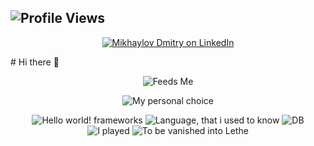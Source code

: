 
 
  ![Profile Views](https://komarev.com/ghpvc/?username=charopevez&color=blue&style=flat-square)
----
<div align="center">
  
 [![Mikhaylov Dmitry on LinkedIn](https://img.shields.io/badge/Mikhaylov%20Dmitry%20on%20LinkedIn-0A66C2?style=for-the-badge&logo=linkedin&logoColor=white)](https://www.linkedin.com/in/dmitry-mikhaylov-a460b5aa/)
 
</div>
# Hi there 👋

<div align="center">
  
![Feeds Me](https://skillicons.dev/icons?i=php,javascript,ts,html,css,git,mysql,vscode)

![My personal choice](https://skillicons.dev/icons?i=github,bitbucket,bash,docker,aws,rust,go,npm,nodejs,react,webpack,postgres,md)

![Hello world! frameworks](https://skillicons.dev/icons?i=solidjs,svelte,laravel,spring,fastapi,django,dotnet)
![Language, that i used to know](https://skillicons.dev/icons?i=java,kotlin,cpp,py)
![DB](https://skillicons.dev/icons?i=mongodb)
![I played](https://skillicons.dev/icons?i=idea,anaconda,pytorch,unreal,blender,arduino)
![To be vanished into Lethe](https://skillicons.dev/icons?i=php,jquery)

</div>
<!--
**charopevez/charopevez** is a ✨ _special_ ✨ repository because its `README.md` (this file) appears on your GitHub profile.

Here are some ideas to get you started:

- 🔭 I’m currently working on ...
- 🌱 I’m currently learning ...
- 👯 I’m looking to collaborate on ...
- 🤔 I’m looking for help with ...
- 💬 Ask me about ...
- 📫 How to reach me: ...
- 😄 Pronouns: ...
- ⚡ Fun fact: ...
-->
